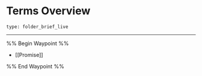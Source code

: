 # Terms Overview
 
```ccard
type: folder_brief_live
```
 
---

%% Begin Waypoint %%
- [[Promise]]

%% End Waypoint %%